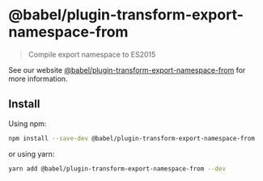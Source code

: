 # @babel/plugin-transform-export-namespace-from

> Compile export namespace to ES2015

See our website [@babel/plugin-transform-export-namespace-from](https://babeljs.io/docs/en/babel-plugin-transform-export-namespace-from) for more information.

## Install

Using npm:

```sh
npm install --save-dev @babel/plugin-transform-export-namespace-from
```

or using yarn:

```sh
yarn add @babel/plugin-transform-export-namespace-from --dev
```

